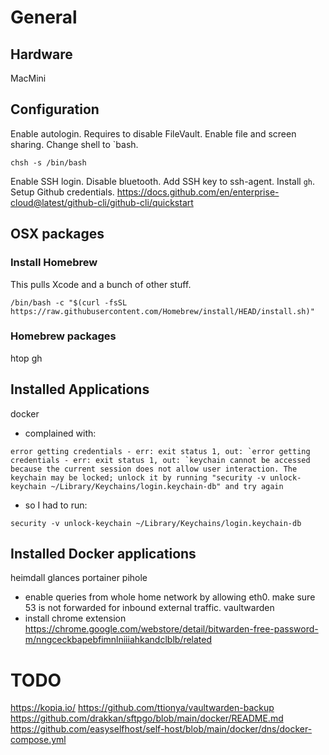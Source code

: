 # General

## Hardware
MacMini

## Configuration

Enable autologin. Requires to disable FileVault.
Enable file and screen sharing.
Change shell to `bash.
```shell
chsh -s /bin/bash
```
Enable SSH login.
Disable bluetooth.
Add SSH key to ssh-agent.
Install ```gh```.
Setup Github credentials. https://docs.github.com/en/enterprise-cloud@latest/github-cli/github-cli/quickstart

## OSX packages

### Install Homebrew

This pulls Xcode and a bunch of other stuff.

```shell
/bin/bash -c "$(curl -fsSL https://raw.githubusercontent.com/Homebrew/install/HEAD/install.sh)"
```

### Homebrew packages

htop
gh

## Installed Applications

docker
- complained with:
```shell
error getting credentials - err: exit status 1, out: `error getting credentials - err: exit status 1, out: `keychain cannot be accessed because the current session does not allow user interaction. The keychain may be locked; unlock it by running "security -v unlock-keychain ~/Library/Keychains/login.keychain-db" and try again
```
- so I had to run:
```shell
security -v unlock-keychain ~/Library/Keychains/login.keychain-db
```

## Installed Docker applications
heimdall
glances
portainer
pihole
- enable queries from whole home network by allowing eth0. make sure 53 is not forwarded for inbound external traffic.
vaultwarden
- install chrome extension https://chrome.google.com/webstore/detail/bitwarden-free-password-m/nngceckbapebfimnlniiiahkandclblb/related





# TODO

https://kopia.io/
https://github.com/ttionya/vaultwarden-backup
https://github.com/drakkan/sftpgo/blob/main/docker/README.md
https://github.com/easyselfhost/self-host/blob/main/docker/dns/docker-compose.yml


